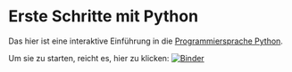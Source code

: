 # Erste Schritte mit Python

Das hier ist eine interaktive Einführung in die
[Programmiersprache Python](https://www.python.org/).

Um sie zu starten, reicht es, hier zu klicken:
[![Binder](https://mybinder.org/badge_logo.svg)](https://mybinder.org/v2/gh/kopp/ErstePythonSchritte/master?filepath=index.ipynb)
